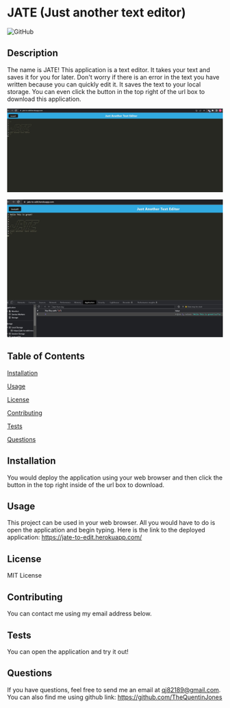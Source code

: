 # JATE (Just another text editor)

![GitHub](https://img.shields.io/github/license/TheQuentinJones/TextEditor)

  ## Description
          
  The name is JATE! This application is a text editor. It takes your text and saves it for you for later. Don't worry if there is an error in the text you have written because you can quickly edit it. It saves the text to your local storage. You can even click the button in the top right of the url box to download this application.

![Jate Screenshot 1](./assets/Screenshot%20Jate%201.jpg)

![Jate Screenshot 2](./assets/Screenshot%20Jate%202.jpg)
         
  ## Table of Contents

  [Installation](#installation)

  [Usage](#usage)

  [License](#license)

  [Contributing](#contributing)

  [Tests](#tests)

  [Questions](#questions)

  ## Installation

  You would deploy the application using your web browser and then click the button in the top right inside of the url box to download.

  ## Usage

  This project can be used in your web browser. All you would have to do is open the application and begin typing. Here is the link to the deployed application: https://jate-to-edit.herokuapp.com/

  ## License

  MIT License

  ## Contributing

  You can contact me using my email address below.

  ## Tests

  You can open the application and try it out!

  ## Questions

  If you have questions, feel free to send me an email at qj82189@gmail.com.
  You can also find me using github link: https://github.com/TheQuentinJones